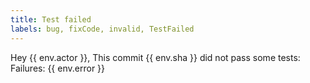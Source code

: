 ```yaml
---
title: Test failed
labels: bug, fixCode, invalid, TestFailed
---
```

Hey {{ env.actor }}, This commit {{ env.sha }} did not pass some tests:
Failures:
{{ env.error }}
    
